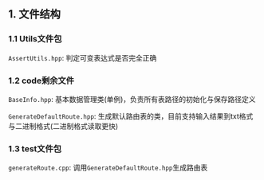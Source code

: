 ## 1. 文件结构
### 1.1 Utils文件包
`AssertUtils.hpp`: 判定可变表达式是否完全正确


### 1.2 code剩余文件

`BaseInfo.hpp`: 基本数据管理类(单例)，负责所有表路径的初始化与保存路径定义


`GenerateDefaultRoute.hpp`: 生成默认路由表的类，目前支持输入结果到txt格式与二进制格式(二进制格式读取更快)


### 1.3 test文件包

`generateRoute.cpp`: 调用`GenerateDefaultRoute.hpp`生成路由表





